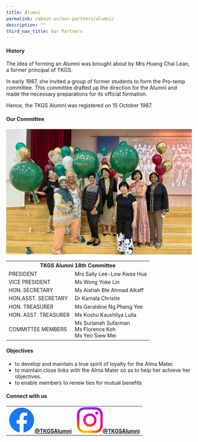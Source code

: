 ```yaml
---
title: Alumni
permalink: /about-us/our-partners/alumni/
description: ""
third_nav_title: Our Partners
---
```

<h4><strong>History</strong></h4>
<p>The idea of forming an Alumni was brought about by Mrs Huang Chai Lean, a former principal of TKGS.</p>
<p>In early 1987, she invited a group of former students to form the Pro-temp committee. This committee drafted up the direction for the Alumni and made the necessary preparations for its official formation.</p>
<p>Hence, the TKGS Alumni was registered on 15 October 1987.</p>
<h4><strong>Our Committee</strong></h4>
<img src="/images/About_us/Our_partners/2023_alumni_photo.jpg"><table>
<tbody>
<tr>
<th style="text-align: center;" colspan="2">TKGS Alumni 18th Committee</th>
</tr>
	
<tr>
<td>PRESIDENT</td>
<td>Mrs Sally Lee-Low Kwee Hua</td>
</tr>
<tr>
<td>VICE PRESIDENT</td>
<td>Ms Wong Yoke Lin</td>
</tr>
<tr>
<td>HON. SECRETARY</td>
<td>Ms Aishah Bte Ahmad Alkaff</td>
</tr>
<tr>
<td>HON.ASST. SECRETARY</td>
<td>Dr Kamala Christie</td>
</tr>
<tr>
<td>HON. TREASURER</td>
<td>Ms Geraldine Ng Pheng Yee</td>
</tr>
<tr>
<td>HON. ASST. TREASURER</td>
<td>Ms Koshu Kaushilya Lulla</td>
</tr>
<tr>
<td>COMMITTEE MEMBERS</td>
<td>
<div>Ms Surianah Sufarman</div>
<div>Ms Florence Koh</div>
<div>Ms Yeo Siew Mei</div>
</td>
</tr>
</tbody>
</table>
<h4><strong>Objectives</strong></h4>
<ul>
<li>to develop and maintain a true spirit of loyalty for the Alma Mater.</li>
<li>to maintain close links with the Alma Mater so as to help her achieve her objectives.</li>
<li>to enable members to renew ties for mutual benefits</li>
</ul>
<h4><strong>Connect with us</strong></h4>
<table>
	<tbody>
		<tr>
			<td style="text-align: center"><b><a href="https://www.facebook.com/profile.php?id=100057374841835"><img style="width: 70px;" src="/images/Standard/FB_icon.png">@TKGSAlumni</a></b>
			</td>
			<td style="text-align: center"><b>
		<a href="https://www.instagram.com/tkgs.alumni/?igshid=YmMyMTA2M2Y%3D"><img style="width: 70px;" src="/images/Standard/IG_icon.png">@TKGSAlumni</a></b>
			</td>
		</tr>
	</tbody>
	</table>